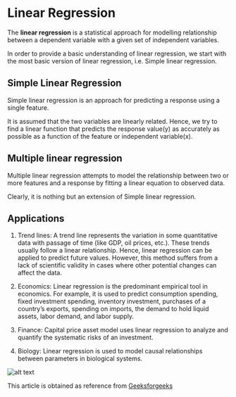 # Linear Regression

The **linear regression** is a statistical approach for modelling relationship between a dependent variable with a given set of independent variables.

In order to provide a basic understanding of linear regression, we start with the most basic version of linear regression, i.e. Simple linear regression.

Simple Linear Regression
------------------------

Simple linear regression is an approach for predicting a response using a single feature.

It is assumed that the two variables are linearly related. Hence, we try to find a linear function that predicts the response value(y) as accurately as possible as a function of the feature or independent variable(x).

Multiple linear regression
--------------------------

Multiple linear regression attempts to model the relationship between two or more features and a response by fitting a linear equation to observed data.

Clearly, it is nothing but an extension of Simple linear regression.

Applications
------------

1. Trend lines: A trend line represents the variation in some quantitative data with passage of time (like GDP, oil prices, etc.). These trends usually follow a linear relationship. Hence, linear regression can be applied to predict future values. However, this method suffers from a lack of scientific validity in cases where other potential changes can affect the data.

2. Economics: Linear regression is the predominant empirical tool in economics. For example, it is used to predict consumption spending, fixed investment spending, inventory investment, purchases of a country’s exports, spending on imports, the demand to hold liquid assets, labor demand, and labor supply.

3. Finance: Capital price asset model uses linear regression to analyze and quantify the systematic risks of an investment.

4. Biology: Linear regression is used to model causal relationships between parameters in biological systems.

![alt text](https://statistics.laerd.com/statistical-guides/img/pearson-4-small.png "Linear Regression")

This article is obtained as reference from [Geeksforgeeks](http://www.geeksforgeeks.org/linear-regression-python-implementation/)
